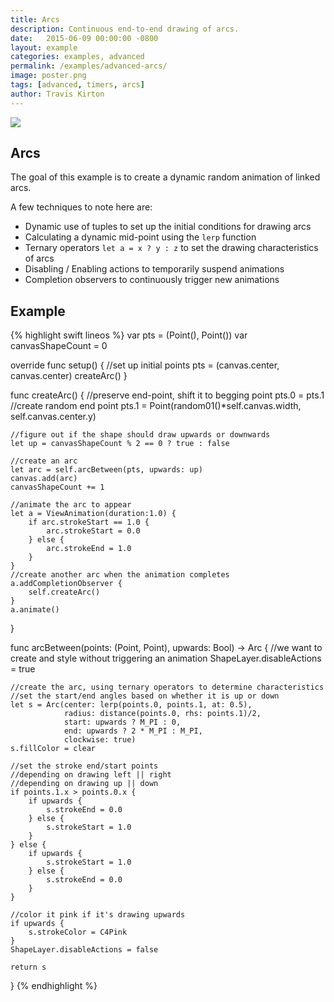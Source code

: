 ```yaml
---
title: Arcs
description: Continuous end-to-end drawing of arcs. 
date:   2015-06-09 00:00:00 -0800
layout: example
categories: examples, advanced
permalink: /examples/advanced-arcs/
image: poster.png
tags: [advanced, timers, arcs]
author: Travis Kirton
---
```

![](arcs.png)

## Arcs
The goal of this example is to create a dynamic random animation of linked arcs. 

A few techniques to note here are:

* Dynamic use of tuples to set up the initial conditions for drawing arcs
* Calculating a dynamic mid-point using the `lerp` function
* Ternary operators `let a = x ? y : z` to set the drawing characteristics of arcs
* Disabling / Enabling actions to temporarily suspend animations
* Completion observers to continuously trigger new animations

## Example
{% highlight swift lineos %}
var pts = (Point(), Point())
var canvasShapeCount = 0

override func setup() {
    //set up initial points
    pts = (canvas.center, canvas.center)
    createArc()
}

func createArc() {
    //preserve end-point, shift it to begging point
    pts.0 = pts.1
    //create random end point
    pts.1 = Point(random01()*self.canvas.width, self.canvas.center.y)

    //figure out if the shape should draw upwards or downwards
    let up = canvasShapeCount % 2 == 0 ? true : false

    //create an arc
    let arc = self.arcBetween(pts, upwards: up)
    canvas.add(arc)
    canvasShapeCount += 1

    //animate the arc to appear
    let a = ViewAnimation(duration:1.0) {
        if arc.strokeStart == 1.0 {
            arc.strokeStart = 0.0
        } else {
            arc.strokeEnd = 1.0
        }
    }
    //create another arc when the animation completes
    a.addCompletionObserver {
        self.createArc()
    }
    a.animate()
}

func arcBetween(points: (Point, Point), upwards: Bool) -> Arc {
    //we want to create and style without triggering an animation
    ShapeLayer.disableActions = true

    //create the arc, using ternary operators to determine characteristics
    //set the start/end angles based on whether it is up or down
    let s = Arc(center: lerp(points.0, points.1, at: 0.5),
                radius: distance(points.0, rhs: points.1)/2,
                start: upwards ? M_PI : 0,
                end: upwards ? 2 * M_PI : M_PI,
                clockwise: true)
    s.fillColor = clear

    //set the stroke end/start points
    //depending on drawing left || right
    //depending on drawing up || down
    if points.1.x > points.0.x {
        if upwards {
            s.strokeEnd = 0.0
        } else {
            s.strokeStart = 1.0
        }
    } else {
        if upwards {
            s.strokeStart = 1.0
        } else {
            s.strokeEnd = 0.0
        }
    }

    //color it pink if it's drawing upwards
    if upwards {
        s.strokeColor = C4Pink
    }
    ShapeLayer.disableActions = false

    return s
}
{% endhighlight %}
